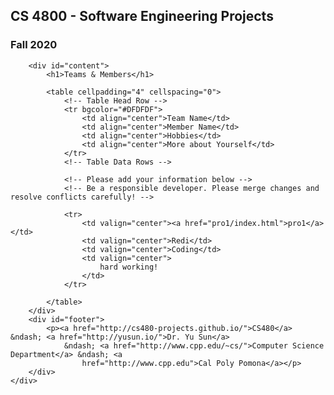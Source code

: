 <html>

<head>
    <meta name="viewport" content="width=device-width">
    <link rel="stylesheet" href="main-style.css" type="text/css" media="screen" />
    <title>CS 4800 - Projects</title>
</head>

<body>
    <div id="container">
        <div id="header">
            <h2>CS 4800 - Software Engineering Projects</h2>
            <h3>Fall 2020</h3>
        </div>

        <div id="content">
            <h1>Teams & Members</h1>

            <table cellpadding="4" cellspacing="0">
                <!-- Table Head Row -->
                <tr bgcolor="#DFDFDF">
                    <td align="center">Team Name</td>
                    <td align="center">Member Name</td>
                    <td align="center">Hobbies</td>
                    <td align="center">More about Yourself</td>
                </tr>
                <!-- Table Data Rows -->

                <!-- Please add your information below -->
                <!-- Be a responsible developer. Please merge changes and resolve conflicts carefully! -->

                <tr>
                    <td valign="center"><a href="pro1/index.html">pro1</a></td>
                    <td valign="center">Redi</td>
                    <td valign="center">Coding</td>
                    <td valign="center">
                        hard working!
                    </td>
                </tr>
                
            </table>
        </div>
        <div id="footer">
            <p><a href="http://cs480-projects.github.io/">CS480</a> &ndash; <a href="http://yusun.io/">Dr. Yu Sun</a>
                &ndash; <a href="http://www.cpp.edu/~cs/">Computer Science Department</a> &ndash; <a
                    href="http://www.cpp.edu">Cal Poly Pomona</a></p>
        </div>
    </div>
</body>

</html>
